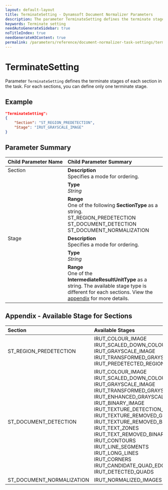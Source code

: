 ```yaml
---
layout: default-layout
title: TerminateSetting - Dynamsoft Document Normalizer Parameters
description: The parameter TerminateSetting defines the terminate stages of the document normalizer task.
keywords: Terminate setting
needAutoGenerateSidebar: true
noTitleIndex: true
needGenerateH3Content: true
permalink: /parameters/reference/document-normalizer-task-settings/terminate-setting.html
---
```


# TerminateSetting

Parameter `TerminateSetting` defines the terminate stages of each section in the task. For each sections, you can define only one terminate stage.

## Example

```json
"TerminateSetting":
{
    "Section": "ST_REGION_PREDETECTION",
    "Stage": "IRUT_GRAYSCALE_IMAGE"
}
```

## Parameter Summary

<table style = "text-align:left">
    <thead>
        <tr>
            <th nowrap="nowrap">Child Parameter Name</th>
            <th nowrap="nowrap">Child Parameter Summary</th>
        </tr>
    </thead>
    <tr>
        <td rowspan = "3" style="vertical-align:text-top">Section<br></td>
        <td><b>Description</b><br>Specifies a mode for ordering.</td>
    </tr>
    <tr>
        <td><b>Type</b><br><i>String</i></td>
    </tr>
    <tr>
        <td><b>Range</b><br>One of the following <b>SectionType</b> as a string.
            <br>ST_REGION_PREDETECTION
            <br>ST_DOCUMENT_DETECTION
            <br>ST_DOCUMENT_NORMALIZATION
        </td>
    </tr>
    <tr>
        <td rowspan = "3" style="vertical-align:text-top">Stage<br></td>
        <td><b>Description</b><br>Specifies a mode for ordering.</td>
    </tr>
    <tr>
        <td><b>Type</b><br><i>String</i></td>
    </tr>
    <tr>
        <td><b>Range</b><br>One of the <b>IntermediateResultUnitType</b> as a string. The available stage type is different for each sections. View the <a href="#appendix---available-stage-for-sections">appendix</a> for more details.
        </td>
    </tr>
</table>

## Appendix - Available Stage for Sections

| Section             | Available Stages |
| :------------------ | :--------------- |
| ST_REGION_PREDETECTION | IRUT_COLOUR_IMAGE<br>IRUT_SCALED_DOWN_COLOUR_IMAGE<br>IRUT_GRAYSCALE_IMAGE<br>IRUT_TRANSFORMED_GRAYSCALE_IMAGE<br>IRUT_PREDETECTED_REGIONS |
| ST_DOCUMENT_DETECTION | IRUT_COLOUR_IMAGE<br>IRUT_SCALED_DOWN_COLOUR_IMAGE<br>IRUT_GRAYSCALE_IMAGE<br>IRUT_TRANSFORMED_GRAYSCALE_IMAGE<br>IRUT_ENHANCED_GRAYSCALE_IMAGE<br>IRUT_BINARY_IMAGE<br>IRUT_TEXTURE_DETECTION_RESULT<br>IRUT_TEXTURE_REMOVED_GRAYSCALE_IMAGE<br>IRUT_TEXTURE_REMOVED_BINARY_IMAGE<br>IRUT_TEXT_ZONES<br>IRUT_TEXT_REMOVED_BINARY_IMAGE<br>IRUT_CONTOURS<br>IRUT_LINE_SEGMENTS<br>IRUT_LONG_LINES<br>IRUT_CORNERS<br>IRUT_CANDIDATE_QUAD_EDGES<br>IRUT_DETECTED_QUADS |
| ST_DOCUMENT_NORMALIZATION | IRUT_NORMALIZED_IMAGES |
